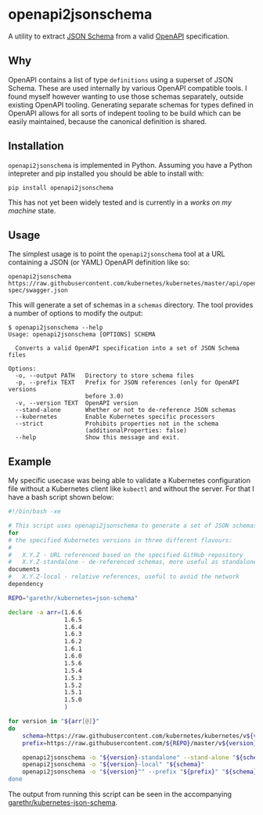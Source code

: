 # openapi2jsonschema

A utility to extract [JSON Schema](http://json-schema.org/) from a
valid [OpenAPI](https://www.openapis.org/) specification.


## Why

OpenAPI contains a list of type `definitions` using a superset of JSON
Schema. These are used internally by various OpenAPI compatible tools. I
found myself however wanting to use those schemas separately, outside
existing OpenAPI tooling. Generating separate schemas for types defined
in OpenAPI allows for all sorts of indepent tooling to be build which
can be easily maintained, because the canonical definition is shared.


## Installation

`openapi2jsonschema` is implemented in Python. Assuming you have a
Python intepreter and pip installed you should be able to install with:

```
pip install openapi2jsonschema
```

This has not yet been widely tested and is currently in a _works on my
machine_ state.


## Usage

The simplest usage is to point the `openapi2jsonschema` tool at a URL
containing a JSON (or YAML) OpenAPI definition like so:

```
openapi2jsonschema https://raw.githubusercontent.com/kubernetes/kubernetes/master/api/openapi-spec/swagger.json
```

This will generate a set of schemas in a `schemas` directory. The tool
provides a number of options to modify the output:

```
$ openapi2jsonschema --help
Usage: openapi2jsonschema [OPTIONS] SCHEMA

  Converts a valid OpenAPI specification into a set of JSON Schema files

Options:
  -o, --output PATH   Directory to store schema files
  -p, --prefix TEXT   Prefix for JSON references (only for OpenAPI versions
                      before 3.0)
  -v, --version TEXT  OpenAPI version
  --stand-alone       Whether or not to de-reference JSON schemas
  --kubernetes        Enable Kubernetes specific processors
  --strict            Prohibits properties not in the schema
                      (additionalProperties: false)
  --help              Show this message and exit.
```


## Example

My specific usecase was being able to validate a Kubernetes
configuration file without a Kubernetes client like `kubectl` and
without the server. For that I have a bash script shown below:

```bash
#!/bin/bash -xe

# This script uses openapi2jsonschema to generate a set of JSON schemas
for
# the specified Kubernetes versions in three different flavours:
#
#   X.Y.Z - URL referenced based on the specified GitHub repository
#   X.Y.Z-standalone - de-referenced schemas, more useful as standalone
documents
#   X.Y.Z-local - relative references, useful to avoid the network
dependency

REPO="garethr/kubernetes=json-schema"

declare -a arr=(1.6.6
                1.6.5
                1.6.4
                1.6.3
                1.6.2
                1.6.1
                1.6.0
                1.5.6
                1.5.4
                1.5.3
                1.5.2
                1.5.1
                1.5.0
                )

for version in "${arr[@]}"
do
    schema=https://raw.githubusercontent.com/kubernetes/kubernetes/v${version}/api/openapi-spec/swagger.json
    prefix=https://raw.githubusercontent.com/${REPO}/master/v${version}/_definitions.json

    openapi2jsonschema -o "${version}-standalone" --stand-alone "${schema}"
    openapi2jsonschema -o "${version}-local" "${schema}"
    openapi2jsonschema -o "${version}"" --prefix "${prefix}" "${schema}"
done
```

The output from running this script can be seen in the accompanying
[garethr/kubernetes-json-schema](https://github.com/garethr/kubernetes-json-schema).



